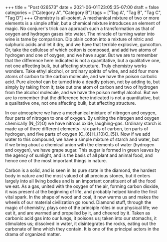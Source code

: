 +++
title = "Post 026573"
date = 2021-06-01T23:05:35-07:00
draft = false
categories = ["Category A", "Category B"]
tags = ["Tag A", "Tag B", "Tag C", "Tag D"]
+++
Chemistry is all-potent. A mechanical mixture of two or more elements is a simple affair, but a chemical mixture introduces an element of magic. No conjurer's trick can approach such a transformation as that of oxygen and hydrogen gases into water. The miracle of turning water into wine is tame by comparison. Dip plain cotton into a mixture of nitric and sulphuric acids and let it dry, and we have that terrible explosive, guncotton. Or, take the cellulose of which cotton is composed, and add two atoms of hydrogen and one of oxygen, and we have sugar. But we are to remember that the difference here indicated is not a quantitative, but a qualitative one, not one affecting bulk, but affecting structure. Truly chemistry works wonders. Take ethyl alcohol, or ordinary spirits of wine, and add four more atoms of carbon to the carbon molecule, and we have the poison carbolic acid. Pure alcohol can be turned into a deadly poison, not by adding to, but simply by taking from it; take out one atom of carbon and two of hydrogen from the alcohol molecule, and we have the poison methyl alcohol. But we are to remember that the difference here indicated is not a quantitative, but a qualitative one, not one affecting bulk, but affecting structure.

In our atmosphere we have a mechanical mixture of nitrogen and oxygen, four parts of nitrogen to one of oxygen. By uniting the nitrogen and oxygen chemically (N_{2}O) we have nitrous oxide, laughing-gas. Ordinary starch is made up of three different elements--six parts of carbon, ten parts of hydrogen, and five parts of oxygen (C_{6}H_{10}O_{5}). Now if we add water to this compound, we have a simple mixture of starch and water, but if we bring about a chemical union with the elements of water (hydrogen and oxygen), we have grape sugar. This sugar is formed in green leaves by the agency of sunlight, and is the basis of all plant and animal food, and hence one of the most important things in nature.

Carbon is a solid, and is seen in its pure state in the diamond, the hardest body in nature and the most valued of all precious stones, but it enters largely into all living bodies and is an important constituent of all the food we eat. As a gas, united with the oxygen of the air, forming carbon dioxide, it was present at the beginning of life, and probably helped kindle the first vital spark. In the shape of wood and coal, it now warms us and makes the wheels of our material civilization go round. Diamond stuff, through the magic of chemistry, plays one of the principle rôles in our physical life; we eat it, and are warmed and propelled by it, and cheered by it. Taken as carbonic acid gas into our lungs, it poisons us; taken into our stomachs, it stimulates us; dissolved in water, it disintegrates the rocks, eating out the carbonate of lime which they contain. It is one of the principal actors in the drama of organized matter.
